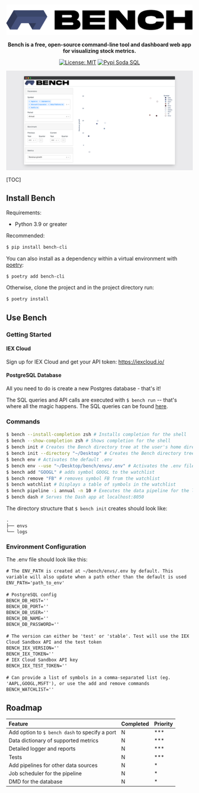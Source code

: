 ![bench-logo](https://github.com/mlcgp/bench/blob/master/images/bench-logo.png?raw=true)

<p align="center"><b>Bench is a free, open-source command-line tool and dashboard web app for visualizing stock metrics.</b></p>

<p align="center">
  <a href="https://github.com/mlcgp/bench/blob/master/LICENSE.txt"><img src="https://img.shields.io/badge/license-MIT-blue" alt="License: MIT"></a>
  <a href="https://pypi.org/project/bench-cli/"><img alt="Pypi Soda SQL" src="https://img.shields.io/badge/pypi-bench--cli-green"></a>
</p>

![bench-logo](https://github.com/mlcgp/bench/blob/master/images/screengrab.png?raw=true)

[TOC]

## Install Bench

Requirements:

* Python 3.9 or greater

Recommended:

```bash
$ pip install bench-cli
```

You can also install as a dependency within a virtual environment with [poetry](https://python-poetry.org/):

```bash
$ poetry add bench-cli
```

Otherwise, clone the project and in the project directory run:

```bash
$ poetry install
```

## Use Bench

### Getting Started

#### IEX Cloud

Sign up for IEX Cloud and get your API token: https://iexcloud.io/

#### PostgreSQL Database

All you need to do is create a new Postgres database - that's it!

The SQL queries and API calls are executed with ```$ bench run``` -- that's where all the magic happens. The SQL queries can be found [here](https://github.com/mlcgp/bench/tree/master/bench/sql).

### Commands

```bash
$ bench --install-completion zsh # Installs completion for the shell
$ bench --show-completion zsh # Shows completion for the shell
$ bench init # Creates the Bench directory tree at the user's home directory
$ bench init --directory "~/Desktop" # Creates the Bench directory tree at the user's home directory and at specified path
$ bench env # Activates the default .env
$ bench env --use "~/Desktop/bench/envs/.env" # Activates the .env file at the specified path
$ bench add "GOOGL" # adds symbol GOOGL to the watchlist
$ bench remove "FB" # removes symbol FB from the watchlist
$ bench watchlist # Displays a table of symbols in the watchlist
$ bench pipeline -i annual -n 10 # Executes the data pipeline for the last 10 years of annual data (-i or --interval can be annual or quarterly)
$ bench dash # Serves the Dash app at localhost:8050
```

The directory structure that ```$ bench init``` creates should look like:

```.
.
├── envs
└── logs
```

### Environment Configuration

The .env file should look like this:

```
# The ENV_PATH is created at ~/bench/envs/.env by default. This variable will also update when a path other than the default is used
ENV_PATH='path_to_env'

# PostgreSQL config
BENCH_DB_HOST=''
BENCH_DB_PORT=''
BENCH_DB_USER=''
BENCH_DB_NAME=''
BENCH_DB_PASSWORD=''

# The version can either be 'test' or 'stable'. Test will use the IEX Cloud Sandbox API and the test token
BENCH_IEX_VERSION=''
BENCH_IEX_TOKEN=''
# IEX Cloud Sandbox API key
BENCH_IEX_TEST_TOKEN=''

# Can provide a list of symbols in a comma-separated list (eg. 'AAPL,GOOGL,MSFT'), or use the add and remove commands
BENCH_WATCHLIST=''
```

## Roadmap

| Feature                                            | Completed | Priority |
| :------------------------------------------------- | --------- | -------- |
| Add option to ```$ bench dash``` to specify a port | N         | ***      |
| Data dictionary of supported metrics               | N         | ***      |
| Detailed logger and reports                        | N         | ***      |
| Tests                                              | N         | ***      |
| Add pipelines for other data sources               | N         | *        |
| Job scheduler for the pipeline                     | N         | *        |
| DMD for the database                               | N         | *        |